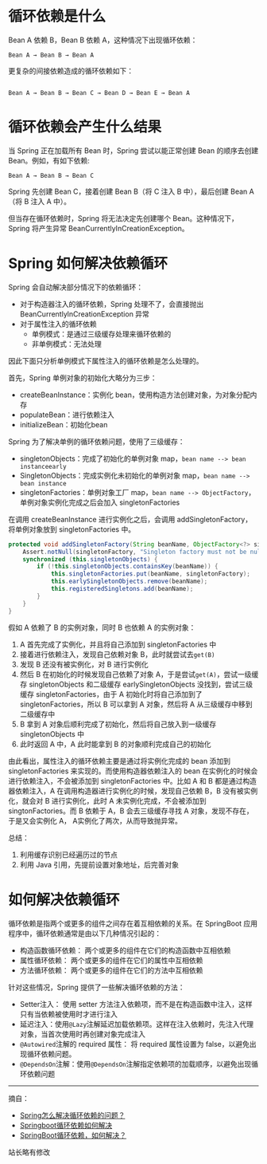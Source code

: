 # 循环依赖是什么

Bean A 依赖 B，Bean B 依赖 A，这种情况下出现循环依赖：

```
Bean A → Bean B → Bean A
```

更复杂的间接依赖造成的循环依赖如下：

```

Bean A → Bean B → Bean C → Bean D → Bean E → Bean A

```

# 循环依赖会产生什么结果

当 Spring 正在加载所有 Bean 时，Spring 尝试以能正常创建 Bean 的顺序去创建 Bean。例如，有如下依赖:

```
Bean A → Bean B → Bean C
```

Spring 先创建 Bean C，接着创建 Bean B（将 C 注入 B 中），最后创建 Bean A（将 B 注入 A 中）。

但当存在循环依赖时，Spring 将无法决定先创建哪个 Bean。这种情况下，Spring 将产生异常 BeanCurrentlyInCreationException。

# Spring 如何解决依赖循环

Spring 会自动解决部分情况下的依赖循环：
+ 对于构造器注入的循环依赖，Spring 处理不了，会直接抛出 BeanCurrentlylnCreationException 异常
+ 对于属性注入的循环依赖
  + 单例模式：是通过三级缓存处理来循环依赖的
  + 非单例模式：无法处理

因此下面只分析单例模式下属性注入的循环依赖是怎么处理的。

首先，Spring 单例对象的初始化大略分为三步：
+ createBeanInstance：实例化 bean，使用构造方法创建对象，为对象分配内存
+ populateBean：进行依赖注入
+ initializeBean：初始化bean

Spring 为了解决单例的循环依赖问题，使用了三级缓存：
+ singletonObjects：完成了初始化的单例对象 map，`bean name --> bean instanceearly`
+ SingletonObjects：完成实例化未初始化的单例对象 map，`bean name --> bean instance`
+ singletonFactories：单例对象工厂 map，`bean name --> ObjectFactory`，单例对象实例化完成之后会加入 singletonFactories

在调用 createBeanInstance 进行实例化之后，会调用 addSingletonFactory，将单例对象放到 singletonFactories 中。

```java
protected void addSingletonFactory(String beanName, ObjectFactory<?> singletonFactory) {
    Assert.notNull(singletonFactory, "Singleton factory must not be null");
    synchronized (this.singletonObjects) {
        if (!this.singletonObjects.containsKey(beanName)) {
            this.singletonFactories.put(beanName, singletonFactory);
            this.earlySingletonObjects.remove(beanName);
            this.registeredSingletons.add(beanName);
        }
    }
}
```

假如 A 依赖了 B 的实例对象，同时 B 也依赖 A 的实例对象：
1. A 首先完成了实例化，并且将自己添加到 singletonFactories 中
2. 接着进行依赖注入，发现自己依赖对象 B，此时就尝试去`get(B)`
3. 发现 B 还没有被实例化，对 B 进行实例化
4. 然后 B 在初始化的时候发现自己依赖了对象 A，于是尝试`get(A)`，尝试一级缓存 singletonObjects 和二级缓存 earlySingletonObjects 没找到，尝试三级缓存 singletonFactories，由于 A 初始化时将自己添加到了 singletonFactories，所以 B 可以拿到 A 对象，然后将 A 从三级缓存中移到二级缓存中
5. B 拿到 A 对象后顺利完成了初始化，然后将自己放入到一级缓存 singletonObjects 中
6. 此时返回 A 中，A 此时能拿到 B 的对象顺利完成自己的初始化

由此看出，属性注入的循环依赖主要是通过将实例化完成的 bean 添加到 singletonFactories 来实现的。而使用构造器依赖注入的 bean 在实例化的时候会进行依赖注入，不会被添加到 singletonFactories 中。比如 A 和 B 都是通过构造器依赖注入，A 在调用构造器进行实例化的时候，发现自己依赖 B，B 没有被实例化，就会对 B 进行实例化，此时 A 未实例化完成，不会被添加到 singtonFactories。而 B 依赖于 A，B 会去三级缓存寻找 A 对象，发现不存在，于是又会实例化 A， A实例化了两次，从而导致抛异常。

总结：
1. 利用缓存识别已经遍历过的节点
2. 利用 Java 引用，先提前设置对象地址，后完善对象

# 如何解决依赖循环

循环依赖是指两个或更多的组件之间存在着互相依赖的关系。在 SpringBoot 应用程序中，循环依赖通常是由以下几种情况引起的：
+ 构造函数循环依赖： 两个或更多的组件在它们的构造函数中互相依赖
+ 属性循环依赖： 两个或更多的组件在它们的属性中互相依赖
+ 方法循环依赖： 两个或更多的组件在它们的方法中互相依赖

针对这些情况，Spring 提供了一些解决循环依赖的方法：
+ Setter注入： 使用 setter 方法注入依赖项，而不是在构造函数中注入，这样只有当依赖被使用时才进行注入
+ 延迟注入：使用`@Lazy`注解延迟加载依赖项。这样在注入依赖时，先注入代理对象，当首次使用时再创建对象完成注入
+ `@Autowired`注解的 required 属性： 将 required 属性设置为 false，以避免出现循环依赖问题。
+ `@DependsOn`注解：使用`@DependsOn`注解指定依赖项的加载顺序，以避免出现循环依赖问题

------
摘自：
+ [Spring怎么解决循环依赖的问题？](https://topjavaer.cn/framework/spring.html#spring%E6%80%8E%E4%B9%88%E8%A7%A3%E5%86%B3%E5%BE%AA%E7%8E%AF%E4%BE%9D%E8%B5%96%E7%9A%84%E9%97%AE%E9%A2%98)
+ [Springboot循环依赖如何解决](https://blog.csdn.net/qq_18298439/article/details/88818418)
+ [SpringBoot循环依赖，如何解决？](https://zhuanlan.zhihu.com/p/638625895)

站长略有修改
